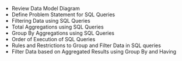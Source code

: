 * Review Data Model Diagram
* Define Problem Statement for SQL Queries
* Filtering Data using SQL Queries
* Total Aggregations using SQL Queries
* Group By Aggregations using SQL Queries
* Order of Execution of SQL Queries
* Rules and Restrictions to Group and Filter Data in SQL queries
* Filter Data based on Aggregated Results using Group By and Having
